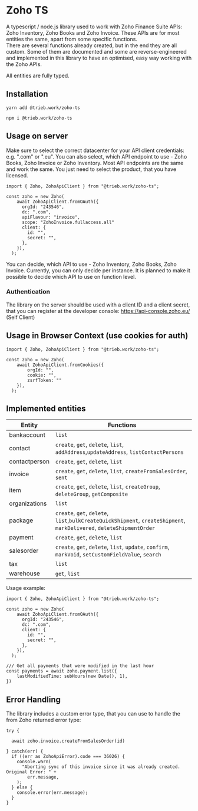 # Zoho TS

A typescript / node.js library used to work with Zoho Finance Suite APIs:  Zoho Inventory, Zoho Books and Zoho Invoice.
These APIs are for most entities the same, apart from some specific functions.  
There are several functions already created, but in the end they are all custom. Some of them are documented and some are reverse-engineered and implemented in this library to have an optimised, easy way working with the Zoho APIs.

All entities are fully typed.


## Installation
```
yarn add @trieb.work/zoho-ts
```
```
npm i @trieb.work/zoho-ts
```

## Usage on server
Make sure to select the correct datacenter for your API client credentials: e.g. ".com" or ".eu".
You can also select, which API endpoint to use - Zoho Books, Zoho Invoice or Zoho Inventory. Most API endpoints are the same
and work the same. You just need to select the product, that you have licensed. 


```
import { Zoho, ZohoApiClient } from "@trieb.work/zoho-ts";

const zoho = new Zoho(
    await ZohoApiClient.fromOAuth({
      orgId: "243546",
      dc: ".com",
      apiFlavour: "invoice",
      scope: "ZohoInvoice.fullaccess.all"
      client: {
        id: "",
        secret: "",
      },
    }),
  );

```

You can decide, which API to use - Zoho Inventory, Zoho Books, Zoho Invoice. Currently, you can only decide per instance. It is planned 
to make it possible to decide which API to use on function level.

### Authentication
The library on the server should be used with a client ID and a client secret, that you can register at the developer console: https://api-console.zoho.eu/ (Self Client)


## Usage in Browser Context (use cookies for auth)

```
import { Zoho, ZohoApiClient } from "@trieb.work/zoho-ts";

const zoho = new Zoho(
    await ZohoApiClient.fromCookies({ 
        orgId: "",
        cookie: "",
        zsrfToken: ""
    }),
  );

```

## Implemented entities
|Entity|Functions|
|---|---|
|bankaccount|`list`|
|contact|`create`, `get`, `delete`, `list`, `addAddress`,`updateAddress`, `listContactPersons`|
|contactperson|`create`, `get`, `delete`, `list`|
|invoice|`create`, `get`, `delete`, `list`, `createFromSalesOrder`, `sent`|
|item|`create`, `get`, `delete`, `list`, `createGroup`, `deleteGroup`, `getComposite`|
|organizations|`list`|
|package|`create`, `get`, `delete`, `list`,`bulkCreateQuickShipment`, `createShipment`, `markDelivered`, `deleteShipmentOrder`|
|payment|`create`, `get`, `delete`, `list`|
|salesorder|`create`, `get`, `delete`, `list`, `update`, `confirm`, `markVoid`, `setCustomFieldValue`, `search`|
|tax|`list`|
|warehouse|`get`, `list`|

Usage example:
```
import { Zoho, ZohoApiClient } from "@trieb.work/zoho-ts";

const zoho = new Zoho(
    await ZohoApiClient.fromOAuth({
      orgId: "243546",
      dc: ".com",
      client: {
        id: "",
        secret: "",
      },
    }),
  );

/// Get all payments that were modified in the last hour
const payments = await zoho.payment.list({
    lastModifiedTime: subHours(new Date(), 1),
})  
```

## Error Handling
The library includes a custom error type, that you can use to handle the from Zoho returned error type:
```
try {
  
  await zoho.invoice.createFromSalesOrder(id)

} catch(err) {
  if ((err as ZohoApiError).code === 36026) {
    console.warn(
      "Aborting sync of this invoice since it was already created. Original Error: " +
        err.message,
    );
  } else {
    console.error(err.message);
  }
}

```          

